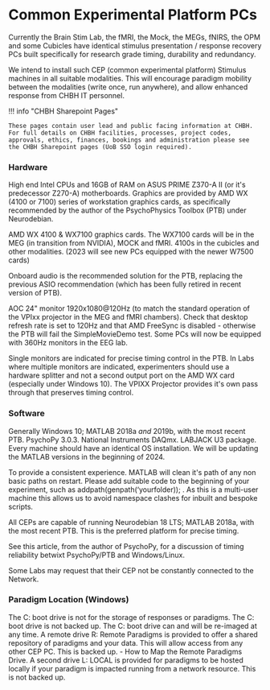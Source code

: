 # Common Experimental Platform PCs


Currently the Brain Stim Lab, the fMRI, the Mock, the MEGs, fNIRS, the OPM and some Cubicles have identical stimulus presentation / response recovery PCs built specifically for research grade timing, durability and redundancy.

We intend to install such CEP (common experimental platform) Stimulus machines in all suitable modalities. This will encourage paradigm mobility between the modalities (write once, run anywhere), and allow enhanced response from CHBH IT personnel.


!!! info "CHBH Sharepoint Pages"

    These pages contain user lead and public facing information at CHBH. For full details on CHBH facilities, processes, project codes, approvals, ethics, finances, bookings and administration please see the CHBH Sharepoint pages (UoB SSO login required).


### Hardware

High end Intel CPUs and 16GB of RAM on ASUS PRIME Z370-A II (or it's predecessor Z270-A) motherboards. Graphics are provided by AMD WX (4100 or 7100) series of workstation graphics cards, as specifically recommended by the author of the PsychoPhysics Toolbox (PTB) under Neurodebian.

AMD WX 4100 & WX7100 graphics cards. The WX7100 cards will be in the MEG (in transition from NVIDIA), MOCK and fMRI. 4100s in the cubicles and other modalities. (2023 will see new PCs equipped with the newer W7500 cards)

Onboard audio is the recommended solution for the PTB, replacing the previous ASIO recommendation (which has been fully retired in recent version of PTB).

AOC 24" monitor 1920x1080@120Hz (to match the standard operation of the VPIxx projector in the MEG and fMRI chambers). Check that desktop refresh rate is set to 120Hz and that AMD FreeSync is disabled - otherwise the PTB will fail the SimpleMovieDemo test. Some PCs will now be equipped with 360Hz monitors in the EEG lab.

Single monitors are indicated for precise timing control in the PTB. In Labs where multiple monitors are indicated, experimenters should use a hardware splitter and not a second output port on the AMD WX card (especially under Windows 10). The VPIXX Projector provides it's own pass through that preserves timing control.

### Software

Generally Windows 10; MATLAB 2018a *and* 2019b, with the most recent PTB. PsychoPy 3.0.3. National Instruments DAQmx. LABJACK U3 package. Every machine should have an identical OS installation. We will be updating the MATLAB versions in the beginning of 2024.

To provide a consistent experience. MATLAB will clean it's path of any non basic paths on restart. Please add suitable code to the beginning of your experiment, such as addpath(genpath(‘yourfolder)); . As this is a multi-user machine this allows us to avoid namespace clashes for inbuilt and bespoke scripts.

All CEPs are capable of running Neurodebian 18 LTS; MATLAB 2018a, with the most recent PTB. This is the preferred platform for precise timing.

See this article, from the author of PsychoPy, for a discussion of timing reliability betwixt PsychoPy/PTB and Windows/Linux.

Some Labs may request that their CEP not be constantly connected to the Network.

### Paradigm Location (Windows)

The C: boot drive is not for the storage of responses or paradigms. The C: boot drive is not backed up. The C: boot drive can and will be re-imaged at any time. A remote drive R: Remote Paradigms is provided to offer a shared repository of paradigms and your data. This will allow access from any other CEP PC. This is backed up. - How to Map the Remote Paradigms Drive. A second drive L: LOCAL is provided for paradigms to be hosted locally if your paradigm is impacted running from a network resource. This is not backed up.
